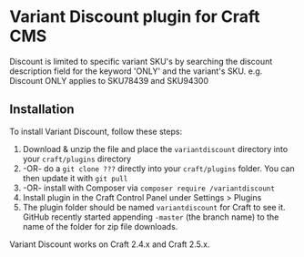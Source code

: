 # Variant Discount plugin for Craft CMS

Discount is limited to specific variant SKU&#39;s by searching the discount description field for the keyword &#39;ONLY&#39; and the variant&#39;s SKU. e.g. Discount ONLY applies to SKU78439 and SKU94300


## Installation

To install Variant Discount, follow these steps:

1. Download & unzip the file and place the `variantdiscount` directory into your `craft/plugins` directory
2.  -OR- do a `git clone ???` directly into your `craft/plugins` folder.  You can then update it with `git pull`
3.  -OR- install with Composer via `composer require /variantdiscount`
4. Install plugin in the Craft Control Panel under Settings > Plugins
5. The plugin folder should be named `variantdiscount` for Craft to see it.  GitHub recently started appending `-master` (the branch name) to the name of the folder for zip file downloads.

Variant Discount works on Craft 2.4.x and Craft 2.5.x.
